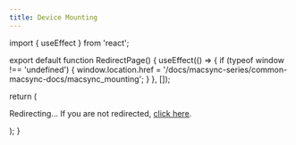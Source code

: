```yaml
---
title: Device Mounting
---
```


import { useEffect } from 'react';

export default function RedirectPage() {
  useEffect(() => {
    if (typeof window !== 'undefined') {
      window.location.href = '/docs/macsync-series/common-macsync-docs/macsync_mounting';
    }
  }, []);

  return (
    <div>
      <p>Redirecting... If you are not redirected, <a href="/docs/macsync-series/common-macsync-docs/macsync_mounting">click here</a>.</p>
    </div>
  );
}
